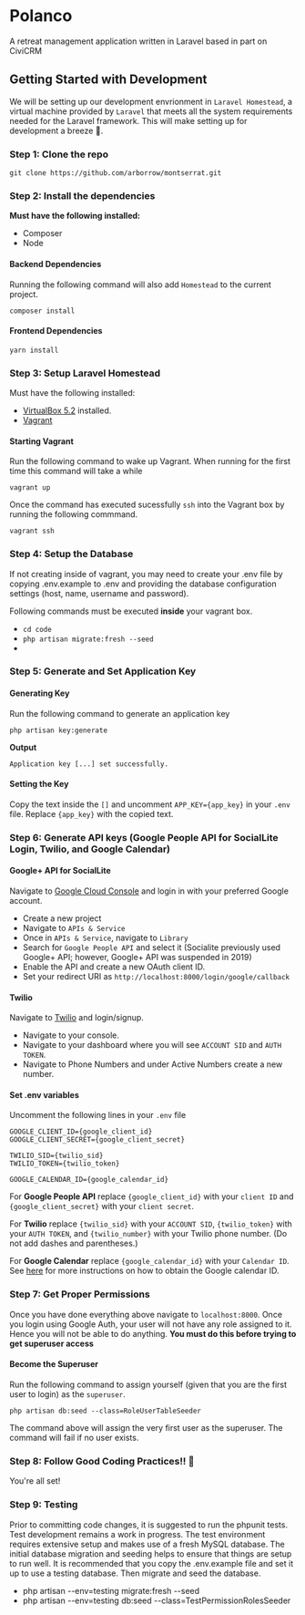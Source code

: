# Polanco
A retreat management application written in Laravel based in part on CiviCRM

## Getting Started with Development
We will be setting up our development envrionment in `Laravel Homestead`, a virtual machine provided by `Laravel` that meets all the system requirements needed for the Laravel framework. This will make setting up for development a breeze 💨.

### Step 1: Clone the repo
```
git clone https://github.com/arborrow/montserrat.git
```

### Step 2: Install the dependencies
**Must have the following installed:**
* Composer
* Node
#### Backend Dependencies
Running the following command will also add `Homestead` to the current project.
```
composer install
```
#### Frontend Dependencies
```
yarn install
```

### Step 3: Setup Laravel Homestead
Must have the following installed:
* [VirtualBox 5.2](https://www.virtualbox.org/wiki/Downloads) installed.
* [Vagrant](https://www.vagrantup.com/downloads.html)

#### Starting Vagrant
Run the following command to wake up Vagrant. When running for the first time this command will take a while
```
vagrant up
```
Once the command has executed sucessfully `ssh` into the Vagrant box by running the following commmand.
```
vagrant ssh
```

### Step 4: Setup the Database

If not creating inside of vagrant, you may need to create your .env file by copying .env.example to .env and providing
the database configuration settings (host, name, username and password).

Following commands must be executed **inside** your vagrant box.
* `cd code`
* `php artisan migrate:fresh --seed`
*
### Step 5: Generate and Set Application Key
#### Generating Key
Run the following command to generate an application key
```
php artisan key:generate
```
**Output**
```
Application key [...] set successfully.
```
#### Setting the Key
Copy the text inside the `[]` and uncomment `APP_KEY={app_key}` in your `.env` file. Replace `{app_key}` with the copied text.

### Step 6: Generate API keys (Google People API for SocialLite Login, Twilio, and Google Calendar)

#### Google+ API for SocialLite
Navigate to [Google Cloud Console](https://console.cloud.google.com/) and login in with your preferred Google account.

* Create a new project
* Navigate to `APIs & Service`
* Once in `APIs & Service`, navigate to `Library`
* Search for `Google People API` and select it (Socialite previously used Google+ API; however, Google+ API was suspended in 2019)
* Enable the API and create a new OAuth client ID.
* Set your redirect URI as `http://localhost:8000/login/google/callback`

#### Twilio
Navigate to [Twilio](https://www.twilio.com/) and login/signup.

* Navigate to your console.
* Navigate to your dashboard where you will see `ACCOUNT SID` and `AUTH TOKEN`.
* Navigate to Phone Numbers and under Active Numbers create a new number.

#### Set .env variables
Uncomment the following lines in your `.env` file
```
GOOGLE_CLIENT_ID={google_client_id}
GOOGLE_CLIENT_SECRET={google_client_secret}

TWILIO_SID={twilio_sid}
TWILIO_TOKEN={twilio_token}

GOOGLE_CALENDAR_ID={google_calendar_id}
```
For **Google People API** replace `{google_client_id}` with your `client ID` and `{google_client_secret}` with your `client secret`.

For **Twilio** replace `{twilio_sid}` with your `ACCOUNT SID`, `{twilio_token}` with your `AUTH TOKEN`, and `{twilio_number}` with your Twilio phone number. (Do not add dashes and parentheses.)

For **Google Calendar** replace `{google_calendar_id}` with your `Calendar ID`. See [here](https://github.com/spatie/laravel-google-calendar#how-to-obtain-the-credentials-to-communicate-with-google-calendar) for more instructions on how to obtain the Google calendar ID.

### Step 7: Get Proper Permissions
Once you have done everything above navigate to `localhost:8000`. Once you login using Google Auth, your user will not have any role assigned to it. Hence you will not be able to do anything. **You must do this before trying to get superuser access**

#### Become the Superuser
Run the following command to assign yourself (given that you are the first user to login) as the `superuser`.
```
php artisan db:seed --class=RoleUserTableSeeder
```
The command above will assign the very first user as the superuser. The command will fail if no user exists.

### Step 8: Follow Good Coding Practices!! 🤗
You're all set!

### Step 9: Testing
Prior to committing code changes, it is suggested to run the phpunit tests. Test development remains a work in progress. The test environment requires extensive setup and makes use of a fresh MySQL database. The initial database migration and seeding helps to ensure that things are setup to run well. It is recommended that you copy the .env.example file and set it up to use a testing database. Then migrate and seed the database.

* php artisan --env=testing migrate:fresh --seed
* php artisan --env=testing db:seed --class=TestPermissionRolesSeeder
